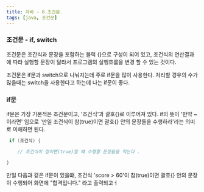 ```yaml
---
title: 자바 - 6.조건문.
tags: [java, 조건문]
---
```


### 조건문 - if, switch

조건문은 조간식과 문장을 포함하는 블럭 {}으로 구성이 되어 있고, 조건식의 연산결과에 따라 실행할 문장이 달라서 프로그램의 실행흐름을 변경 할 수 있는 것이다.

조건문은 if문과 switch으로 나눠지는데 주로 if문을 많이 사용한다. 처리할 경우의 수가 많을때는 switch을 사용한다고 하는데 나는 if문이 좋다.

### if문

if문은 가장 기본적은 조건문이고, '조건식'과 괄호{}로 이루어져 있다. if의 뜻이 '만약 ~ 이라면' 임으로 '만일 조건식이 참(true)이면 괄호{} 안의 문장들을 수행하라'라는 의미로 이해하면 된다.

```java
 if (조건식) {

    // 조건식이 참이면(true)일 떄 수행할 문장들을 적는다 .

}
```

만일 다음과 같은 if문이 있을떄, 조건식 'score > 60'이 참(true)이면 괄호{} 안의 문장이 수행되어 화면에 "합격입니다." 라고 출력되고ㅓ
